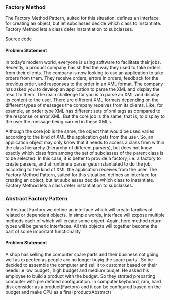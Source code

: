 
<p name="factory"></p>

### Factory Method
The Factory Method Pattern, suited for this situation, defines an interface for creating an object, but let subclasses decide which
        class to instantiate. Factory Method lets a class defer instantiation to subclasses.
   
   [Source code](https://github.com/senthil338/coding_interview/blob/master/CodingPractice/CodingPractice/DesignPattern/FactoryDesign.cs)

#### Problem Statement

In today’s modern world, everyone is using software to facilitate their jobs. Recently, a product company has shifted the way
they used to take orders from their clients. The company is now looking to use an application to take orders from them. They
receive orders, errors in orders, feedback for the previous order, and responses to the order in an XML format. The company has
asked you to develop an application to parse the XML and display the result to them.
The main challenge for you is to parse an XML and display its content to the user. There are different XML formats depending
on the different types of messages the company receives from its clients. Like, for example, an order type XML has different sets
of xml tags as compared to the response or error XML. But the core job is the same; that is, to display to the user the message
being carried in these XMLs.    


Although the core job is the same, the object that would be used varies according to the kind of XML the application gets from
the user. So, an application object may only know that it needs to access a class from within the class hierarchy (hierarchy of
different parsers), but does not know exactly which class from among the set of subclasses of the parent class is to be selected.
In this case, it is better to provide a factory, i.e. a factory to create parsers, and at runtime a parser gets instantiated to do the job,
according to the kind of XML the application receives from the user.
The Factory Method Pattern, suited for this situation, defines an interface for creating an object, but let subclasses decide which
class to instantiate. Factory Method lets a class defer instantiation to subclasses.


### Abstract Factory Pattern

<p name="abstractfactory"></p>

In Abstract Factory we define an interface which will create families of related or dependent objects. In simple words, interface will expose multiple methods each of which will create some object. Again, here method return types will be generic interfaces. All this objects will together become the part of some important functionality

#### Problem Statement

A shop has selling the computer spare parts and their business not going well as expected as people are no longer buyig the spare parts . So he decided to assemble the computer and sell it to customer based on their needs i.e low budget , high budget and medium budjet.
He asked his employee to build a product with the budget. So they strated preparting computer with pre defined configuration. 
In computer keyboard, ram, hard disk consider as a product(Factory) and it can be configured based on the budget and make CPU as a final  product(Abstract)


